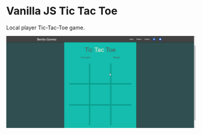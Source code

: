 # Vanilla JS Tic Tac Toe

Local player Tic-Tac-Toe game.

![alt text](./images/gameplay.gif "Gameplay")
